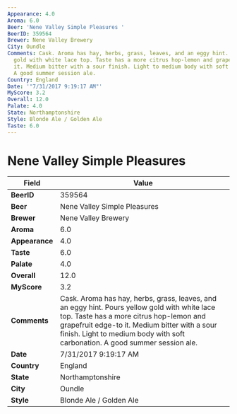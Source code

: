 ```yaml
---
Appearance: 4.0
Aroma: 6.0
Beer: 'Nene Valley Simple Pleasures '
BeerID: 359564
Brewer: Nene Valley Brewery
City: Oundle
Comments: Cask. Aroma has hay, herbs, grass, leaves, and an eggy hint. Pours yellow
  gold with white lace top. Taste has a more citrus hop-lemon and grapefruit edge-to
  it. Medium bitter with a sour finish. Light to medium body with soft carbonation.
  A good summer session ale.
Country: England
Date: '"7/31/2017 9:19:17 AM"'
MyScore: 3.2
Overall: 12.0
Palate: 4.0
State: Northamptonshire
Style: Blonde Ale / Golden Ale
Taste: 6.0
---
```


# Nene Valley Simple Pleasures 

| Field         | Value |
|---------------|-------|
| **BeerID** | 359564 |
| **Beer** | Nene Valley Simple Pleasures  |
| **Brewer** | Nene Valley Brewery |
| **Aroma** | 6.0 |
| **Appearance** | 4.0 |
| **Taste** | 6.0 |
| **Palate** | 4.0 |
| **Overall** | 12.0 |
| **MyScore** | 3.2 |
| **Comments** | Cask. Aroma has hay, herbs, grass, leaves, and an eggy hint. Pours yellow gold with white lace top. Taste has a more citrus hop-lemon and grapefruit edge-to it. Medium bitter with a sour finish. Light to medium body with soft carbonation. A good summer session ale. |
| **Date** | 7/31/2017 9:19:17 AM |
| **Country** | England |
| **State** | Northamptonshire |
| **City** | Oundle |
| **Style** | Blonde Ale / Golden Ale |
